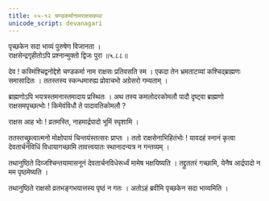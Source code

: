 ```yaml
---
title: ०५-१२ चण्डकर्मानामराक्षसकथा
unicode_script: devanagari
---
```


पृच्छकेन सदा भाव्यं पुरुषेण विजानता ।  
राक्षसेन्द्रगृहीतोऽपि प्रश्नान्मुक्तो द्विजः पुरा ॥५.८८॥


देव ! कस्मिंश्चिद्वनोद्देशे चण्डकर्मा नाम राक्षसः प्रतिवसति स्म । एकदा तेन भ्रमताटव्यां कश्चिद्ब्राह्मणः समासादितः । ततस्तस्य स्कन्धमारुह्य प्रोवाचभो अग्रेसरो गम्यताम् ।  

ब्राह्मणोऽपि भयत्रस्तमनास्तमादाय प्रस्थितः । अथ तस्य कमलोदरकोमलौ पादौ दृष्ट्वा ब्राह्मणो राक्षसमपृच्छत्भोः ! किमेवंविधौ ते पादावतिकोमलौ ?

राक्षस आह भोः ! व्रतमस्ति, नाहमार्द्रपादो भूमिं स्पृशामि ।  

ततस्तच्छ्रुत्वात्मनो मोक्षोपायं चिन्तयंस्तत्सरः प्राप्तः । ततो राक्षसेनाभिहितंभोः ! यावदहं स्नानं कृत्वा देवतार्चनविधिं विधायागच्छामि तावत्त्वयातः स्थानादन्यत्र न गन्तव्यम् ।  

तथानुष्ठिते दिव्जश्चिन्तयामासनूनं देवतार्चनविधेरूर्ध्वं मामेष भक्षयिष्यति । तद्द्रुततरं गच्छामि, येनैष आर्द्रपादो न मम पृष्ठमेष्यति ।  

तथानुष्ठिते राक्षसो व्रतभङ्गभयात्तस्य पृष्ठं न गतः । अतोऽहं ब्रवीमि पृच्छकेन सदा भाव्यमिति ।
